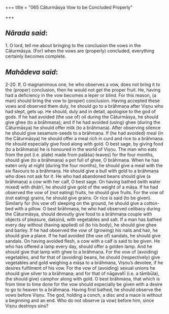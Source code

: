 +++
title = "065 Cāturmāsya Vow to be Concluded Properly"

+++
 

## *Nārada said*:

1\. O lord, tell me about bringing to the conclusion the vows in the Cāturmāsya. (For) when the vows are (properly) concluded, everything certainly becomes complete.

## *Mahādeva said*:

2-20. If, O magnanimous one, he who observes a vow, does not bring it to the (proper) conclusion, then he would not get the proper fruit. He, having had a deficiency in the vow becomes a leper or blind. For this reason, (a man) should bring the vow to (proper) conclusion. Having accepted these vows and observed them duly, he should go to a brāhmaṇa after Viṣṇu who had slept, gets up. He should, duly and in detail, apologise to the god of gods. If he had avoided (the use of) oil during the Cāturmāsya, he should give ghee (to a brāhmaṇa); and if he had avoided (using) ghee (during the Cāturmāsya) he should offer milk (to a brāhmaṇa). After observing silence he should give sesamum-seeds to a brāhmaṇa. If (he had avoided) meal (in the Cāturmāsya) he should offer a meal rich in curd and rice to a brāhmaṇa. He should especially give food along with gold. O best sage, by giving food (to a brāhmaṇa) he is honoured in the world of Viṣṇu. The man who eats from the pot (i.e. plate) made from palāśa(-leaves) for the four months, should give (to a brāhmaṇa) a pot full of ghee, O brāhmaṇa. When he has eaten only at night (during the four months), he should give a meal with the six flavours to a brāhmaṇa. He should give a bull with gold to a brāhmaṇa who does not ask for it. He who had abandoned beans should give (a brāhmaṇa) a cow with her calf, O best sage. On having bathed (with water mixed) with dhātrī, he should give gold of the weight of a māṣa. If he had observed the vow of (not eating) fruits, he should give fruits. For the vow of (not eating) grains, he should give grains. Or rice is said (to be given). Similarly for (his vow of) sleeping on the ground, he should give a cotton-bed with a pillow. O best brāhmaṇa, he who had observed celibacy during the Cāturmāsya, should devoutly give food to a brāhmaṇa couple with objects of pleasure, dakṣiṇā, with vegetables and salt. If a man has bathed every day without (having applied) oil (to his body), he should give ghee and barley. If he had observed the vow of (growing) his nails and hair, he should give a place. If he had avoided (the use of) sandals, he should give sandals. On having avoided flesh, a cow with a calf is said to be given. He who has offered a lamp every day, should offer a golden lamp. And he should give that lamp with ghee to a brāhmaṇa. For the vow of (avoiding) vegetables, and for that of (avoiding) beans, he should (respectively) give vegetables and gold weighing a māṣa to a brāhmaṇa, Viṣṇu’s devotee, if he desires fulfilment of his vow. For the vow of (avoiding) sexual unions he should give silver to a brāhmaṇa; and for that of nāgavallī (i.e. a tāmbūla), (he should give) camphor along with gold. O best brāhmaṇa, that which is from time to time done for the vow should especially be given with a desire to go to heaven to a brāhmaṇa. Having first bathed, he should observe the vows before Viṣṇu. The god, holding a conch, a disc and a mace is without a beginning and an end. Who do not observe (a vow) before him, since Viṣṇu destroys sins?


